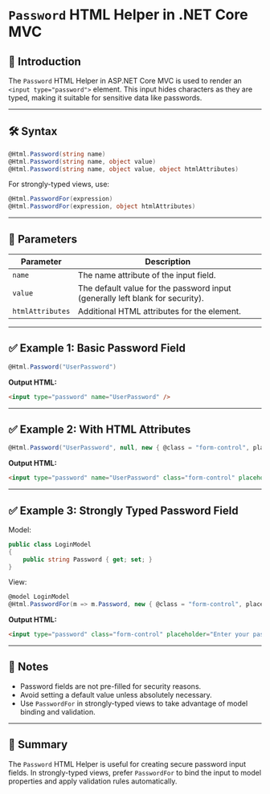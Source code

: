 # `Password` HTML Helper in .NET Core MVC

## 🧾 Introduction

The `Password` HTML Helper in ASP.NET Core MVC is used to render an `<input type="password">` element. This input hides characters as they are typed, making it suitable for sensitive data like passwords.

---

## 🛠️ Syntax

```csharp
@Html.Password(string name)
@Html.Password(string name, object value)
@Html.Password(string name, object value, object htmlAttributes)
```

For strongly-typed views, use:

```csharp
@Html.PasswordFor(expression)
@Html.PasswordFor(expression, object htmlAttributes)
```

---

## 📌 Parameters

| Parameter       | Description                                                                 |
|------------------|-----------------------------------------------------------------------------|
| `name`           | The name attribute of the input field.                                      |
| `value`          | The default value for the password input (generally left blank for security). |
| `htmlAttributes` | Additional HTML attributes for the element.                                |

---

## ✅ Example 1: Basic Password Field

```csharp
@Html.Password("UserPassword")
```

**Output HTML:**

```html
<input type="password" name="UserPassword" />
```

---

## ✅ Example 2: With HTML Attributes

```csharp
@Html.Password("UserPassword", null, new { @class = "form-control", placeholder = "Enter password" })
```

**Output HTML:**

```html
<input type="password" name="UserPassword" class="form-control" placeholder="Enter password" />
```

---

## ✅ Example 3: Strongly Typed Password Field

Model:

```csharp
public class LoginModel
{
    public string Password { get; set; }
}
```

View:

```csharp
@model LoginModel
@Html.PasswordFor(m => m.Password, new { @class = "form-control", placeholder = "Enter your password" })
```

**Output HTML:**
```html
<input type="password" class="form-control" placeholder="Enter your password" name="Password" id="Password" />
```

---

## 🧠 Notes

- Password fields are not pre-filled for security reasons.
- Avoid setting a default value unless absolutely necessary.
- Use `PasswordFor` in strongly-typed views to take advantage of model binding and validation.

---

## 🏁 Summary

The `Password` HTML Helper is useful for creating secure password input fields. In strongly-typed views, prefer `PasswordFor` to bind the input to model properties and apply validation rules automatically.